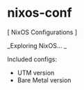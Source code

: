 # nixos-conf

[ NixOS Configurations ]

_Exploring NixOS... _

Included configs:

- UTM version
- Bare Metal version

